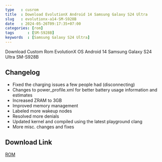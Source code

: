 ```yaml
---
type   : cusrom
title  : Download EvolutionX Android 14 Samsung Galaxy S24 Ultra
slug   : evolutionx-a14-SM-S928B
date   : 2024-05-26T09:17:35+07:00
categories: [rom]
tags      : [SM-S928B]
keywords  : [Samsung Galaxy S24 Ultra]
---
```


Download Custom Rom EvolutionX OS Android 14 Samsung Galaxy S24 Ultra SM-S928B

## Changelog
- Fixed the charging issues a few people had (disconnecting)
- Changes to power_profile.xml for better battery usage information and estimates
- Increased ZRAM to 3GB
- Improved memory management
- Labeled more wakeup nodes
- Resolved more denials
- Updated kernel and compiled using the latest playground clang
- More misc. changes and fixes

## Download Link
[ROM](/)

